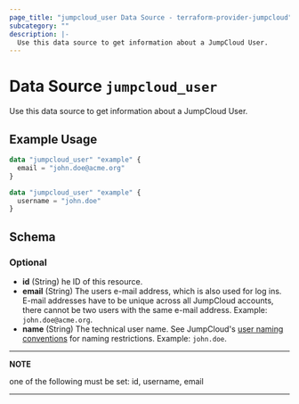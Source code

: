 ```yaml
---
page_title: "jumpcloud_user Data Source - terraform-provider-jumpcloud"
subcategory: ""
description: |-
  Use this data source to get information about a JumpCloud User.
---
```


# Data Source `jumpcloud_user`

Use this data source to get information about a JumpCloud User.

## Example Usage

```terraform
data "jumpcloud_user" "example" {
  email = "john.doe@acme.org"
}
```

```terraform
data "jumpcloud_user" "example" {
  username = "john.doe"
}
```


## Schema

### Optional

- **id** (String) he ID of this resource.
- **email** (String) The users e-mail address, which is also used for log ins. E-mail addresses have to be unique across all JumpCloud accounts, there cannot be two users with the same e-mail address. Example: `john.doe@acme.org`.
- **name** (String) The technical user name. See JumpCloud's [user naming conventions](https://support.jumpcloud.com/support/s/article/naming-convention-for-users1) for naming restrictions. Example: `john.doe`.

---
**NOTE**

one of the following must be set: id, username, email

---


